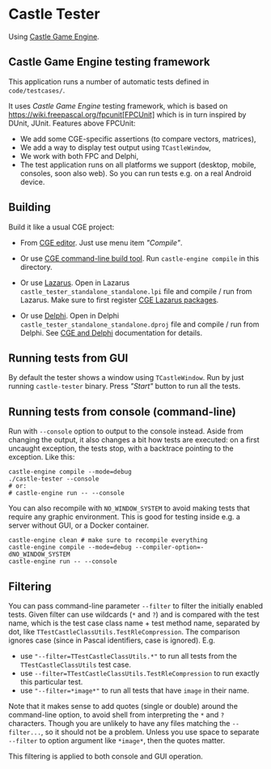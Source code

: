 # Castle Tester

Using [Castle Game Engine](https://castle-engine.io/).

## Castle Game Engine testing framework

This application runs a number of automatic tests defined in `code/testcases/`.

It uses _Castle Game Engine_ testing framework, which is based on https://wiki.freepascal.org/fpcunit[FPCUnit] which is in turn inspired by DUnit, JUnit. Features above FPCUnit:

- We add some CGE-specific assertions (to compare vectors, matrices),
- We add a way to display test output using `TCastleWindow`,
- We work with both FPC and Delphi,
- The test application runs on all platforms we support (desktop, mobile, consoles, soon also web). So you can run tests e.g. on a real Android device.

## Building

Build it like a usual CGE project:

- From [CGE editor](https://castle-engine.io/manual_editor.php). Just use menu item _"Compile"_.

- Or use [CGE command-line build tool](https://github.com/castle-engine/castle-engine/wiki/Build-Tool). Run `castle-engine compile` in this directory.

- Or use [Lazarus](https://www.lazarus-ide.org/). Open in Lazarus `castle_tester_standalone_standalone.lpi` file and compile / run from Lazarus. Make sure to first register [CGE Lazarus packages](https://castle-engine.io/lazarus).

- Or use [Delphi](https://www.embarcadero.com/products/Delphi). Open in Delphi `castle_tester_standalone_standalone.dproj` file and compile / run from Delphi. See [CGE and Delphi](https://castle-engine.io/delphi) documentation for details.

## Running tests from GUI

By default the tester shows a window using `TCastleWindow`. Run by just running `castle-tester` binary. Press _"Start"_ button to run all the tests.

## Running tests from console (command-line)

Run with `--console` option to output to the console instead. Aside from changing the output, it also changes a bit how tests are executed: on a first uncaught exception, the tests stop, with a backtrace pointing to the exception. Like this:

```
castle-engine compile --mode=debug
./castle-tester --console
# or:
# castle-engine run -- --console
```

You can also recompile with `NO_WINDOW_SYSTEM` to avoid making tests that require any graphic environment. This is good for testing inside e.g. a server without GUI, or a Docker container.

```
castle-engine clean # make sure to recompile everything
castle-engine compile --mode=debug --compiler-option=-dNO_WINDOW_SYSTEM
castle-engine run -- --console
```

## Filtering

You can pass command-line parameter `--filter` to filter the initially enabled tests. Given filter can use wildcards (`*` and `?`) and is compared with the test name, which is the test case class name + test method name, separated by dot, like `TTestCastleClassUtils.TestRleCompression`. The comparison ignores case (since in Pascal identifiers, case is ignored). E.g.

- use `"--filter=TTestCastleClassUtils.*"` to run all tests from the `TTestCastleClassUtils` test case.
- use `--filter=TTestCastleClassUtils.TestRleCompression` to run exactly this particular test.
- use `"--filter=*image*"` to run all tests that have `image` in their name.

Note that it makes sense to add quotes (single or double) around the command-line option, to avoid shell from interpreting the `*` and `?` characters. Though you are unlikely to have any files matching the `--filter...`, so it should not be a problem. Unless you use space to separate `--filter` to option argument like `*image*`, then the quotes matter.

This filtering is applied to both console and GUI operation.
